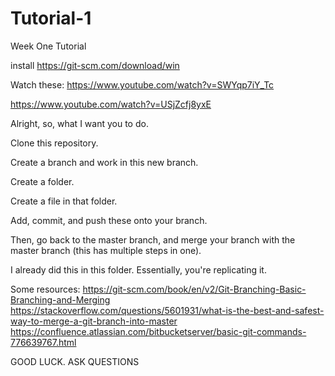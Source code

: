 # Tutorial-1
Week One Tutorial

install https://git-scm.com/download/win

Watch these: https://www.youtube.com/watch?v=SWYqp7iY_Tc

https://www.youtube.com/watch?v=USjZcfj8yxE

Alright, so, what I want you to do.

Clone this repository. 

Create a branch and work in this new branch. 

Create a folder.

Create a file in that folder. 

Add, commit, and push these onto your branch. 

Then, go back to the master branch, and merge your branch with the master branch (this has multiple steps in one). 

I already did this in this folder. Essentially, you're replicating it. 

Some resources: https://git-scm.com/book/en/v2/Git-Branching-Basic-Branching-and-Merging
https://stackoverflow.com/questions/5601931/what-is-the-best-and-safest-way-to-merge-a-git-branch-into-master
https://confluence.atlassian.com/bitbucketserver/basic-git-commands-776639767.html

GOOD LUCK. ASK QUESTIONS

